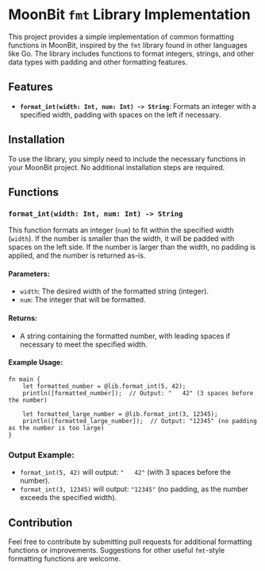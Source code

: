 # MoonBit `fmt` Library Implementation

This project provides a simple implementation of common formatting functions in MoonBit, inspired by the `fmt` library found in other languages like Go. The library includes functions to format integers, strings, and other data types with padding and other formatting features.

## Features

- **`format_int(width: Int, num: Int) -> String`**: Formats an integer with a specified width, padding with spaces on the left if necessary.
  
## Installation

To use the library, you simply need to include the necessary functions in your MoonBit project. No additional installation steps are required.

## Functions

### `format_int(width: Int, num: Int) -> String`

This function formats an integer (`num`) to fit within the specified width (`width`). If the number is smaller than the width, it will be padded with spaces on the left side. If the number is larger than the width, no padding is applied, and the number is returned as-is.

#### Parameters:
- `width`: The desired width of the formatted string (integer).
- `num`: The integer that will be formatted.

#### Returns:
- A string containing the formatted number, with leading spaces if necessary to meet the specified width.

#### Example Usage:

```moonbit
fn main {
    let formatted_number = @lib.format_int(5, 42);
    println([formatted_number]);  // Output: "   42" (3 spaces before the number)
    
    let formatted_large_number = @lib.format_int(3, 12345);
    println([formatted_large_number]);  // Output: "12345" (no padding as the number is too large)
}
```

### Output Example:
- `format_int(5, 42)` will output: `"   42"` (with 3 spaces before the number).
- `format_int(3, 12345)` will output: `"12345"` (no padding, as the number exceeds the specified width).


## Contribution

Feel free to contribute by submitting pull requests for additional formatting functions or improvements. Suggestions for other useful `fmt`-style formatting functions are welcome.



